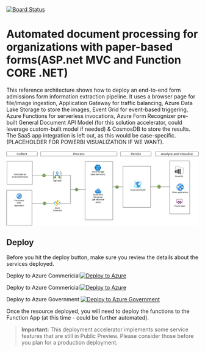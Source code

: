 [![Board Status](https://dev.azure.com/AzureDevOpsOrgSLGCustomers/157502e1-798a-4583-a6e1-cc60008c035e/d91b1853-d3dd-47df-b221-fe0536da08ec/_apis/work/boardbadge/77731713-58ed-4905-a8f5-815310810e88)](https://dev.azure.com/AzureDevOpsOrgSLGCustomers/157502e1-798a-4583-a6e1-cc60008c035e/_boards/board/t/d91b1853-d3dd-47df-b221-fe0536da08ec/Microsoft.RequirementCategory)
# Automated document processing for  organizations with paper-based forms(ASP.net MVC and Function CORE .NET)

This reference architecture shows how to deploy an end-to-end form admissions form information extraction pipeline. It uses a browser page for file/image ingestion, Application Gateway for traffic balancing, Azure Data Lake Storage to store the images, Event Grid for event-based triggering, Azure Functions for serverless invocations, Azure Form Recognizer pre-built General Document API Model (for this solution accelerator, could leverage custom-built model if needed) & CosmosDB to store the results. The SaaS app integration is left out, as this would be case-specific. (PLACEHOLDER FOR POWERBI VISUALIZATION IF WE WANT). 

![](./_images/SolutionArchitecture.jpg)

## Deploy

Before you hit the deploy button, make sure you review the details about the services deployed.

Deploy to Azure Commericial[![Deploy to Azure](https://aka.ms/deploytoazurebutton)](https://portal.azure.com/#create/Microsoft.Template/uri/https%3A%2F%2Fraw.githubusercontent.com%2Fabhishektyagi9%2FAzureFormRecognizer%2Fmaster%2FARMTemplates%2Fformtemplatedeployment.json)

Deploy to Azure Commericial[![Deploy to Azure](https://azuredeploy.net/deploybutton.png)](https://azuredeploy.net/)


Deploy to Azure Government  [![Deploy to Azure Government](https://aka.ms/deploytoazurebutton)](https://portal.azure.us/#create/Microsoft.Template/uri/https%3A%2F%2Fraw.githubusercontent.com%2Fabhishektyagi9%2FAzureFormRecognizer%2Fmaster%2FARMTemplates%2Fformtemplatedeployment.json)

Once the resource deployed, you will need to deploy the functions to the Function App (at this time - could be further automated).

> **Important:** This deployment accelerator implements some service features that are still in Public Preview. Please consider those before you plan for a production deployment.
